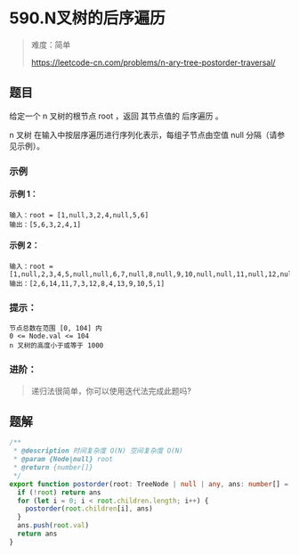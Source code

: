 # 590.N叉树的后序遍历

> 难度：简单
>
> https://leetcode-cn.com/problems/n-ary-tree-postorder-traversal/

## 题目

给定一个 n 叉树的根节点 root ，返回 其节点值的 后序遍历 。

n 叉树 在输入中按层序遍历进行序列化表示，每组子节点由空值 null 分隔（请参见示例）。

### 示例 

#### 示例 1：

```
输入：root = [1,null,3,2,4,null,5,6]
输出：[5,6,3,2,4,1]
```

#### 示例 2：

```
输入：root = [1,null,2,3,4,5,null,null,6,7,null,8,null,9,10,null,null,11,null,12,null,13,null,null,14]
输出：[2,6,14,11,7,3,12,8,4,13,9,10,5,1]
```

### 提示：

```
节点总数在范围 [0, 104] 内
0 <= Node.val <= 104
n 叉树的高度小于或等于 1000
```

### 进阶：

> 递归法很简单，你可以使用迭代法完成此题吗?

## 题解

```typescript
/**
 * @description 时间复杂度 O(N) 空间复杂度 O(N)
 * @param {Node|null} root
 * @return {number[]}
 */
export function postorder(root: TreeNode | null | any, ans: number[] = []): number[] {
  if (!root) return ans
  for (let i = 0; i < root.children.length; i++) {
    postorder(root.children[i], ans)
  }
  ans.push(root.val)
  return ans
}
```
